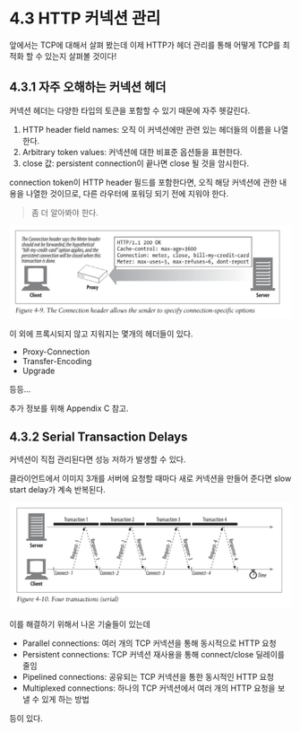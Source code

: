 # 4.3 HTTP 커넥션 관리

앞에서는 TCP에 대해서 살펴 봤는데 이제 HTTP가 헤더 관리를 통해 어떻게 TCP를 최적화 할 수 있는지 살펴볼 것이다!

## 4.3.1 자주 오해하는 커넥션 헤더

커넥션 헤더는 다양한 타입의 토큰을 포함할 수 있기 때문에 자주 헷갈린다.

1. HTTP header field names: 오직 이 커넥션에만 관련 있는 헤더들의 이름을 나열한다.
2. Arbitrary token values: 커넥션에 대한 비표준 옵션들을 표현한다.
3. close 값: persistent connection이 끝나면 close 될 것을 암시한다.

connection token이 HTTP header 필드를 포함한다면, 오직 해당 커넥션에 관한 내용을 나열한 것이므로, 다른 라우터에 포워딩 되기 전에 지워야 한다.

> 좀 더 알아봐야 한다.

![](images/20231125185846.png)

이 외에 프록시되지 않고 지워지는 몇개의 헤더들이 있다.

- Proxy-Connection
- Transfer-Encoding
- Upgrade

등등...

추가 정보를 위해 Appendix C 참고.

## 4.3.2 Serial Transaction Delays

커넥션이 직접 관리된다면 성능 저하가 발생할 수 있다.

클라이언트에서 이미지 3개를 서버에 요청할 때마다 새로 커넥션을 만들어 준다면 slow start delay가 계속 반복된다.

![](images/20231125190206.png)

이를 해결하기 위해서 나온 기술들이 있는데

- Parallel connections: 여러 개의 TCP 커넥션을 통해 동시적으로 HTTP 요청
- Persistent connections: TCP 커넥션 재사용을 통해 connect/close 딜레이를 줄임
- Pipelined connections: 공유되는 TCP 커넥션을 통한 동시적인 HTTP 요청
- Multiplexed connections: 하나의 TCP 커넥션에서 여러 개의 HTTP 요청을 보낼 수 있게 하는 방법

등이 있다.
